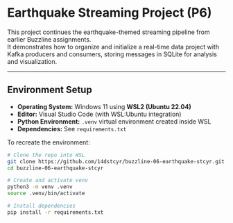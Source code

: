 # Earthquake Streaming Project (P6)

This project continues the earthquake-themed streaming pipeline from earlier Buzzline assignments.  
It demonstrates how to organize and initialize a real-time data project with Kafka producers and consumers, storing 
messages in SQLite for analysis and visualization.


---

## Environment Setup

- **Operating System:** Windows 11 using **WSL2 (Ubuntu 22.04)**  
- **Editor:** Visual Studio Code (with WSL:Ubuntu integration)  
- **Python Environment:** `.venv` virtual environment created inside WSL  
- **Dependencies:** See `requirements.txt`  

To recreate the environment:
```bash
# Clone the repo into WSL
git clone https://github.com/14dstcyr/buzzline-06-earthquake-stcyr.git
cd buzzline-06-earthquake-stcyr

# Create and activate venv
python3 -m venv .venv
source .venv/bin/activate

# Install dependencies
pip install -r requirements.txt
